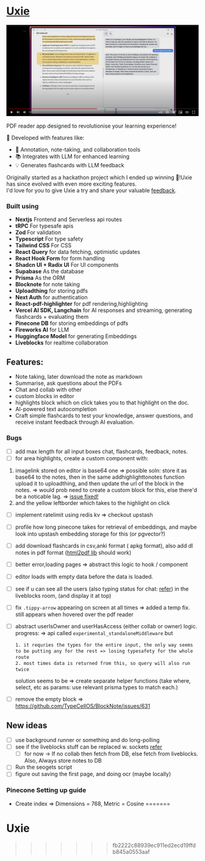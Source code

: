 # [Uxie](https://uxie.vercel.app)

[![thumbnail](./public/thumbnail.png)](https://www.youtube.com/watch?v=m97zcPWSceU)

PDF reader app designed to revolutionise your learning experience!

🚀 Developed with features like:

- 📝 Annotation, note-taking, and collaboration tools
- 📚 Integrates with LLM for enhanced learning
- 💡 Generates flashcards with LLM feedback

Originally started as a hackathon project which I ended up winning 🥇!Uxie has since evolved with even more exciting features.  
I'd love for you to give Uxie a try and share your valuable [feedback](https://uxie.vercel.app/feedback).

### Built using

- **Nextjs** Frontend and Serverless api routes
- **tRPC** For typesafe apis
- **Zod** For validation
- **Typescript** For type safety
- **Tailwind CSS** For CSS
- **React Query** for data fetching, optimistic updates
- **React Hook Form** for form handling
- **Shadcn UI + Radix UI** For UI components
- **Supabase** As the database
- **Prisma** As the ORM
- **Blocknote** for note taking
- **Uploadthing** for storing pdfs
- **Next Auth** for authentication
- **React-pdf-highlighter** for pdf rendering,highlighting
- **Vercel AI SDK, Langchain** for AI responses and streaming, generating flashcards + evaluating them
- **Pinecone DB** for storing embeddings of pdfs
- **Fireworks AI** for LLM
- **Huggingface Model** for generating Embeddings
- **Liveblocks** for realtime collaboration

## Features:

- Note taking, later download the note as markdown
- Summarise, ask questions about the PDFs
- Chat and collab with other
- custom blocks in editor
- highlights block which on click takes you to that highlight on the doc.
- AI-powered text autocompletion
- Craft simple flashcards to test your knowledge, answer questions, and receive instant feedback through AI evaluation.

### Bugs

- [ ] add max length for all input boxes chat, flashcards, feedback, notes.
- [ ] for area highlights, create a custom component with:

1. imagelink stored on editor is base64 one => possible soln: store it as base64 to the notes, then in the same addhighlighttonotes function upload it to uploadthing, and then
   update the url of the block in the notes. => would prob need to create a custom block for this, else there'd be a noticable lag. => [issue fixed!](https://github.com/TypeCellOS/BlockNote/issues/410)
2. and the yellow leftborder which takes to the highlight on click

- [ ] implement ratelimit using redis kv => checkout upstash
- [ ] profile how long pinecone takes for retrieval of embeddings, and maybe look into upstash embedding storage for this (or pgvector?)
- [ ] add download flashcards in csv,anki format ( apkg format), also add dl notes in pdf format ([html2pdf lib](https://ekoopmans.github.io/html2pdf.js/) should work)
- [ ] better error,loading pages => abstract this logic to hook / component
- [ ] editor loads with empty data before the data is loaded.
- [ ] see if u can see all the users (also typing status for chat: [refer](https://github.com/konradhy/build-jotion/blob/master/components/editor.tsx#L93)) in the liveblocks room, (and display it at top)
- [ ] fix `.tippy-arrow` appearing on screen at all times => added a temp fix. still appears when hovered over the pdf reader
- [ ] abstract userIsOwner and userHasAccess (either collab or owner) logic.
      progress:
      => api called `experimental_standaloneMiddleware` but

      1. it requries the types for the entire input, the only way seems to be putting any for the rest => losing typesafety for the whole route
      2. most times data is returned from this, so query will also run twice

  solution seems to be => create separate helper functions (take where, select, etc as params: use relevant prisma types to match each.)

- [ ] remove the empty block => https://github.com/TypeCellOS/BlockNote/issues/631

## New ideas

- [ ] use background runner or something and do long-polling
- [ ] see if the liveblocks stuff can be replaced w. sockets [refer](https://www.blocknotejs.org/docs/real-time-collaboration#yjs-providers)
  - [ ] for now -> If no collab then fetch from DB, else fetch from liveblocks. Also, Always store notes to DB
- [ ] Run the seogets script
- [ ] figure out saving the first page, and doing ocr (maybe locally)

### Pinecone Setting up guide

- Create index => Dimensions = 768, Metric = Cosine
=======
# Uxie
>>>>>>> fb2222c88939ec911ed2ecd19ffdb845a0553aaf

